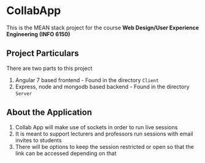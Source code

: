 # CollabApp

This is the MEAN stack project for the course **Web Design/User Experience Engineering (INFO 6150)**

## Project Particulars
There are two parts to this project
1. Angular 7 based frontend - Found in the directory `Client`
2. Express, node and mongodb based backend - Found in the directory `Server`

## About the Application
1. Collab App will make use of sockets in order to run live sessions
2. It is meant to support lecturers and professors run sessions with email invites to students
3. There will be options to keep the session restricted or open so that the link can be accessed depending on that